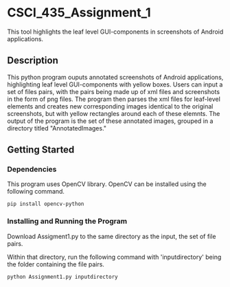 # CSCI_435_Assignment_1
This tool highlights the leaf level GUI-components in screenshots of Android applications. 

## Description
This python program ouputs annotated screenshots of Android applications, highlighting leaf level GUI-components with yellow boxes. 
Users can input a set of files pairs, with the pairs being made up of xml files and screenshots in the form of png files. The program then parses the xml files for leaf-level elements and creates new corresponding images identical to the original screenshots, but with yellow rectangles around each of these elemnts. The output of the program is the set of these annotated images, grouped in a directory titled "AnnotatedImages." 

## Getting Started

### Dependencies
This program uses OpenCV library. OpenCV can be installed using the following command.
```
pip install opencv-python
```

### Installing and Running the Program
Download Assigment1.py to the same directory as the input, the set of file pairs. 

Within that directory, run the following command with 'inputdirectory' being the folder containing the file pairs.
```
python Assignment1.py inputdirectory
```





